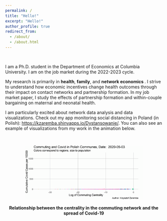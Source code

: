 ```yaml
---
permalink: /
title: "Hello!"
excerpt: "Hello!"
author_profile: true
redirect_from: 
  - /about/
  - /about.html
---
```



<br>

I am a Ph.D. student in the Department of Economics at Columbia University.  I am on the job market during the 2022-2023 cycle.

My research is primarily in <b>health</b>, <b>family</b>, and <b>network economics </b>. I strive to understand how economic incentives change health outcomes through their impact on contact networks and partnership formation. In my job market paper, I study the effects of partnership formation and within-couple bargaining on maternal and neonatal health. 

I am particularly excited about network data analysis and data visualizations. Check out my app monitoring social distancing in Poland (in Polish): https://kzaremba.shinyapps.io/Dystansowanie/. You can also see an example of visualizations from my work in the animation below.

<br>



<p align="center">
<img src="/images/Centrality_animated_cc.gif" width="75%"> 
</p>

<p align="center">
<b>Relationship between the centrality in the commuting network and the spread of Covid-19</b>
</p>

